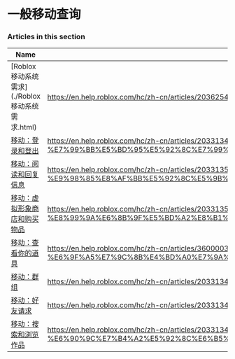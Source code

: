 # 一般移动查询  
### Articles in this section
Name|URL
-|-
[Roblox 移动系统需求](./Roblox 移动系统需求.html) |https://en.help.roblox.com/hc/zh-cn/articles/203625474-Roblox-%E7%A7%BB%E5%8A%A8%E7%B3%BB%E7%BB%9F%E9%9C%80%E6%B1%82
[移动：登录和登出](./移动：登录和登出.html) |https://en.help.roblox.com/hc/zh-cn/articles/203313450-%E7%A7%BB%E5%8A%A8-%E7%99%BB%E5%BD%95%E5%92%8C%E7%99%BB%E5%87%BA
[移动：阅读和回复信息](./移动：阅读和回复信息.html) |https://en.help.roblox.com/hc/zh-cn/articles/203313550-%E7%A7%BB%E5%8A%A8-%E9%98%85%E8%AF%BB%E5%92%8C%E5%9B%9E%E5%A4%8D%E4%BF%A1%E6%81%AF
[移动：虚拟形象商店和购买物品](./移动：虚拟形象商店和购买物品.html) |https://en.help.roblox.com/hc/zh-cn/articles/203313500-%E7%A7%BB%E5%8A%A8-%E8%99%9A%E6%8B%9F%E5%BD%A2%E8%B1%A1%E5%95%86%E5%BA%97%E5%92%8C%E8%B4%AD%E4%B9%B0%E7%89%A9%E5%93%81
[移动：查看你的道具](./移动：查看你的道具.html) |https://en.help.roblox.com/hc/zh-cn/articles/360000344426-%E7%A7%BB%E5%8A%A8-%E6%9F%A5%E7%9C%8B%E4%BD%A0%E7%9A%84%E9%81%93%E5%85%B7
[移动：群组](./移动：群组.html) |https://en.help.roblox.com/hc/zh-cn/articles/203313490-%E7%A7%BB%E5%8A%A8-%E7%BE%A4%E7%BB%84
[移动：好友请求](./移动：好友请求.html) |https://en.help.roblox.com/hc/zh-cn/articles/203313480-%E7%A7%BB%E5%8A%A8-%E5%A5%BD%E5%8F%8B%E8%AF%B7%E6%B1%82
[移动：搜索和浏览作品](./移动：搜索和浏览作品.html) |https://en.help.roblox.com/hc/zh-cn/articles/203313460-%E7%A7%BB%E5%8A%A8-%E6%90%9C%E7%B4%A2%E5%92%8C%E6%B5%8F%E8%A7%88%E4%BD%9C%E5%93%81